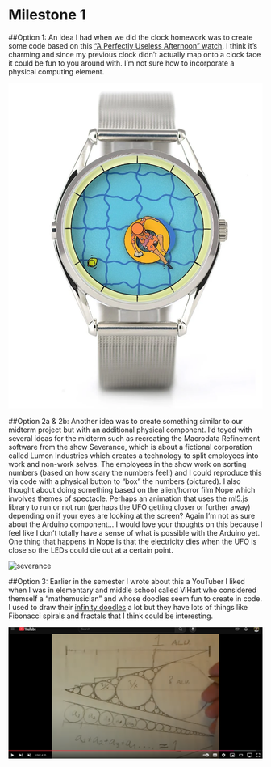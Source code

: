 # Milestone 1

##Option 1: 
An idea I had when we did the clock homework was to create some code based on this [“A Perfectly Useless Afternoon” watch](https://mrjoneswatches.com/products/a-perfectly-useless-afternoon). I think it’s charming and since my previous clock didn’t actually map onto a clock face it could be fun to you around with. I’m not sure how to incorporate a physical computing element. 

![watch](./assets/watch.webp)

##Option 2a & 2b:
Another idea was to create something similar to our midterm project but with an additional physical component. I’d toyed with several ideas for the midterm such as recreating the Macrodata Refinement software from the show Severance, which is about a fictional corporation called Lumon Industries which creates a technology to split employees into work and non-work selves. The employees in the show work on sorting numbers (based on how scary the numbers feel!) and I could reproduce this via code with a physical button to “box” the numbers (pictured). I also thought about doing something based on the alien/horror film Nope which involves themes of spectacle. Perhaps an animation that uses the ml5.js library to run or not run (perhaps the UFO getting closer or further away) depending on if your eyes are looking at the screen? Again I’m not as sure about the Arduino component… I would love your thoughts on this because I feel like I don’t totally have a sense of what is possible with the Arduino yet. One thing that happens in Nope is that the electricity dies when the UFO is close so the LEDs could die out at a certain point. 

![severance](./assets/severance.avif)


##Option 3: 
Earlier in the semester I wrote about this a YouTuber I liked when I was in elementary and middle school called ViHart who considered themself a “mathemusician” and whose doodles seem fun to create in code. I used to draw their [infinity doodles](https://www.youtube.com/watch?v=DK5Z709J2eo) a lot but they have lots of things like Fibonacci spirals and fractals that I think could be interesting. 

![youtube](./assets/infinitedoodles.png)